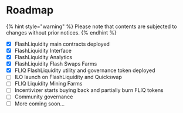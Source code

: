 # Roadmap

{% hint style="warning" %}
Please note that contents are subjected to changes without prior notices.
{% endhint %}

* [x] FlashLiquidity main contracts deployed
* [x] FlashLiquidity Interface
* [x] FlashLiquidity Analytics
* [x] FlashLiquidity Flash Swaps Farms
* [x] FLIQ FlashLiquidity utility and governance token deployed
* [ ] ILO launch on FlashLiquidity and Quickswap
* [ ] FLIQ Liquidity Mining Farms
* [ ] Incentivizer starts buying back and partially burn FLIQ tokens
* [ ] Community governance
* [ ] More coming soon...
